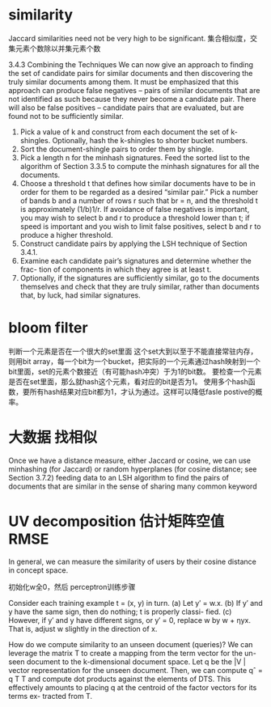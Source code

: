 # similarity

Jaccard similarities need not be very high to be significant. 集合相似度，交集元素个数除以并集元素个数

3.4.3 Combining the Techniques
We can now give an approach to finding the set of candidate pairs for similar documents and then discovering the truly similar documents among them. It must be emphasized that this approach can produce false negatives – pairs of similar documents that are not identified as such because they never become a candidate pair. There will also be false positives – candidate pairs that are evaluated, but are found not to be sufficiently similar.
1. Pick a value of k and construct from each document the set of k-shingles. Optionally, hash the k-shingles to shorter bucket numbers.
2. Sort the document-shingle pairs to order them by shingle.
3. Pick a length n for the minhash signatures. Feed the sorted list to the algorithm of Section 3.3.5 to compute the minhash signatures for all the documents.
4. Choose a threshold t that defines how similar documents have to be in order for them to be regarded as a desired “similar pair.” Pick a number of bands b and a number of rows r such that br = n, and the threshold t is approximately (1/b)1/r. If avoidance of false negatives is important, you may wish to select b and r to produce a threshold lower than t; if speed is important and you wish to limit false positives, select b and r to produce a higher threshold.
5. Construct candidate pairs by applying the LSH technique of Section 3.4.1.
6. Examine each candidate pair’s signatures and determine whether the frac-
tion of components in which they agree is at least t.
7. Optionally, if the signatures are sufficiently similar, go to the documents themselves and check that they are truly similar, rather than documents that, by luck, had similar signatures.


# bloom filter

判断一个元素是否在一个很大的set里面
这个set大到以至于不能直接常驻内存，则用bit array，每一个bit为一个bucket，把实际的一个元素通过hash映射到一个bit里面，set的元素个数接近（有可能hash冲突）于为1的bit数。
要检查一个元素是否在set里面，那么就hash这个元素，看对应的bit是否为1。
使用多个hash函数，要所有hash结果对应bit都为1，才认为通过。这样可以降低fasle postive的概率。


# 大数据 找相似
Once we have a distance measure, either Jaccard or cosine, we can use minhashing (for Jaccard) or random hyperplanes (for cosine distance; see Section 3.7.2) 
feeding data to an LSH algorithm to find the pairs of documents that are similar in the sense of sharing many common keyword


# UV decomposition 估计矩阵空值 RMSE

In general, we can measure the similarity of users by their cosine distance in concept space.

初始化w全0，然后
perceptron训练步骤

Consider each training example t = (x, y) in turn.
(a) Let y′ = w.x.
(b) If y′ and y have the same sign, then do nothing; t is properly classi- fied.
(c) However, if y′ and y have different signs, or y′ = 0, replace w by w + ηyx. That is, adjust w slightly in the direction of x.


How do we compute similarity to an unseen document (queries)? We can leverage the matrix T to create a mapping from the term vector for the un- seen document to the k-dimensional document space. Let q be the |V | vector representation for the unseen document. Then, we can compute
qˆ = q T T
and compute dot products against the elements of DTS. This effectively amounts to placing q at the centroid of the factor vectors for its terms ex- tracted from T.



